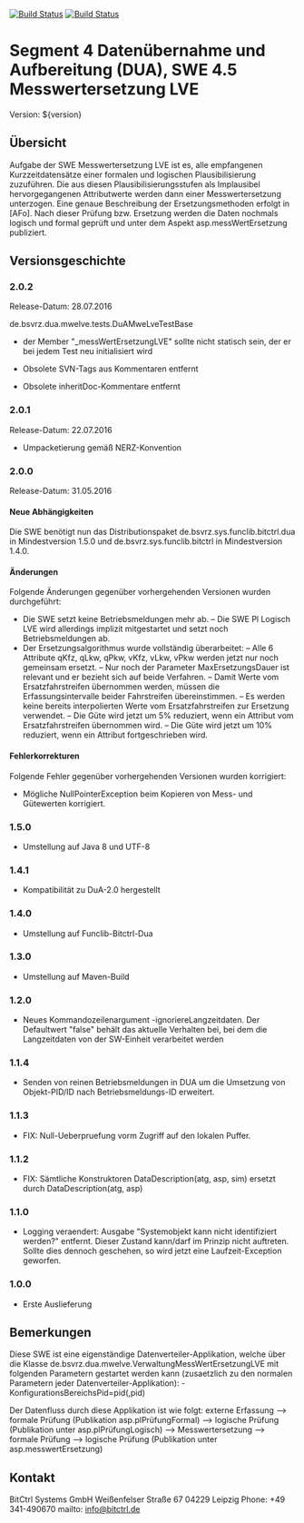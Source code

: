 [![Build Status](https://travis-ci.org/bitctrl/de.bsvrz.dua.mwelve.svg?branch=develop)](https://travis-ci.org/bitctrl/de.bsvrz.dua.mwelve)
[![Build Status](https://api.bintray.com/packages/bitctrl/maven/de.bsvrz.dua.mwelve/images/download.svg)](https://bintray.com/bitctrl/maven/de.bsvrz.dua.mwelve)

# Segment 4 Datenübernahme und Aufbereitung (DUA), SWE 4.5 Messwertersetzung LVE

Version: ${version}

## Übersicht

Aufgabe der SWE Messwertersetzung LVE ist es, alle empfangenen Kurzzeitdatensätze einer
formalen und logischen Plausibilisierung zuzuführen. Die aus diesen Plausibilisierungsstufen
als Implausibel hervorgegangenen Attributwerte werden dann einer Messwertersetzung unterzogen.
Eine genaue Beschreibung der Ersetzungsmethoden erfolgt in [AFo]. Nach dieser Prüfung bzw.
Ersetzung werden die Daten nochmals logisch und formal geprüft und unter dem Aspekt
asp.messWertErsetzung publiziert.


## Versionsgeschichte

### 2.0.2

Release-Datum: 28.07.2016

de.bsvrz.dua.mwelve.tests.DuAMweLveTestBase
- der Member "_messWertErsetzungLVE" sollte nicht statisch sein, der er bei jedem Test neu initialisiert wird

 - Obsolete SVN-Tags aus Kommentaren entfernt
- Obsolete inheritDoc-Kommentare entfernt

### 2.0.1

Release-Datum: 22.07.2016

- Umpacketierung gemäß NERZ-Konvention

### 2.0.0

Release-Datum: 31.05.2016

#### Neue Abhängigkeiten

Die SWE benötigt nun das Distributionspaket de.bsvrz.sys.funclib.bitctrl.dua in
Mindestversion 1.5.0 und de.bsvrz.sys.funclib.bitctrl in Mindestversion 1.4.0.

#### Änderungen

Folgende Änderungen gegenüber vorhergehenden Versionen wurden durchgeführt:

- Die SWE setzt keine Betriebsmeldungen mehr ab.
– Die SWE Pl Logisch LVE wird allerdings implizit mitgestartet und setzt noch
  Betriebsmeldungen ab.
- Der Ersetzungsalgorithmus wurde vollständig überarbeitet:
– Alle 6 Attribute qKfz, qLkw, qPkw, vKfz, vLkw, vPkw werden jetzt nur noch
  gemeinsam ersetzt.
– Nur noch der Parameter MaxErsetzungsDauer ist relevant und er bezieht sich
  auf beide Verfahren.
– Damit Werte vom Ersatzfahrstreifen übernommen werden, müssen die Erfassungsintervalle
  beider Fahrstreifen übereinstimmen.
– Es werden keine bereits interpolierten Werte vom Ersatzfahrstreifen zur Ersetzung
  verwendet.
– Die Güte wird jetzt um 5% reduziert, wenn ein Attribut vom Ersatzfahrstreifen
  übernommen wird.
– Die Güte wird jetzt um 10% reduziert, wenn ein Attribut fortgeschrieben
  wird.

#### Fehlerkorrekturen

Folgende Fehler gegenüber vorhergehenden Versionen wurden korrigiert:

- Mögliche NullPointerException beim Kopieren von Mess- und Gütewerten korrigiert.

### 1.5.0

- Umstellung auf Java 8 und UTF-8

### 1.4.1

- Kompatibilität zu DuA-2.0 hergestellt

### 1.4.0

- Umstellung auf Funclib-Bitctrl-Dua

### 1.3.0

- Umstellung auf Maven-Build

### 1.2.0

- Neues Kommandozeilenargument -ignoriereLangzeitdaten. Der Defaultwert
  "false" behält das aktuelle Verhalten bei, bei dem die Langzeitdaten von der
  SW-Einheit verarbeitet werden

### 1.1.4

- Senden von reinen Betriebsmeldungen in DUA um die Umsetzung von Objekt-PID/ID nach
  Betriebsmeldungs-ID erweitert.  

### 1.1.3

- FIX: Null-Ueberpruefung vorm Zugriff auf den lokalen Puffer.

### 1.1.2

- FIX: Sämtliche Konstruktoren DataDescription(atg, asp, sim) ersetzt durch
       DataDescription(atg, asp)

### 1.1.0

- Logging veraendert:
  Ausgabe "Systemobjekt kann nicht identifiziert werden?" entfernt.
  Dieser Zustand kann/darf im Prinzip nicht auftreten. Sollte dies dennoch geschehen,
  so wird jetzt eine Laufzeit-Exception geworfen. 
  
### 1.0.0

- Erste Auslieferung

## Bemerkungen

Diese SWE ist eine eigenständige Datenverteiler-Applikation, welche über die Klasse
de.bsvrz.dua.mwelve.VerwaltungMessWertErsetzungLVE mit folgenden Parametern gestartet werden kann
(zusaetzlich zu den normalen Parametern jeder Datenverteiler-Applikation):
	-KonfigurationsBereichsPid=pid(,pid)

Der Datenfluss durch diese Applikation ist wie folgt:
externe Erfassung 
	--> formale Prüfung (Publikation asp.plPrüfungFormal) 
		-->	logische Prüfung (Publikation unter asp.plPrüfungLogisch)
			--> Messwertersetzung 
				--> formale Prüfung 
					-->	logische Prüfung (Publikation unter asp.messwertErsetzung)
	
## Kontakt

BitCtrl Systems GmbH
Weißenfelser Straße 67
04229 Leipzig
Phone: +49 341-490670
mailto: info@bitctrl.de
